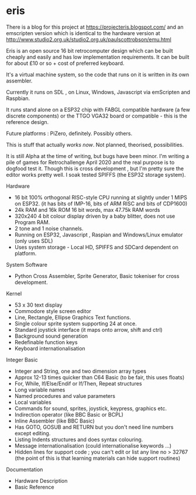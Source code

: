 # eris

There is a blog for this project at https://projecteris.blogspot.com/ and 
an emscripten version which is identical to the hardware version 
at http://www.studio2.org.uk/studio2.org.uk/paulscottrobson/emu.html

Eris is an open source 16 bit retrocomputer design which can be built cheaply and easily and has
low implementation requirements. It can be built for about £10 or so + cost of preferred keyboard.

It's a virtual machine system, so the code that runs on it is written in its own assembler.

Currently it runs on SDL , on Linux, Windows, Javascript via emScripten and Raspbian. 

It runs stand alone on a ESP32 chip with FABGL compatible hardware (a few discrete components) 
or the TTGO VGA32 board or compatible - this is the reference design.

Future platforms : PiZero, definitely. Possibly others.

This is stuff that actually *works now*. Not planned, theorised, possibilities. 

It is still Alpha at the time of writing, but bugs have been minor. I'm writing a pile of games
for Retrochallenge April 2020 and the real purpose is to dogfood test it. Though this is cross
development , but I'm pretty sure the editor works pretty well. I soak tested SPIFFS (the ESP32
storage system).

Hardware

- 16 bit 100% orthogonal RISC-style CPU running at slightly under 1 MIPS on ESP32.
  (it has bits of IMP-16, bits of ARM RISC and bits of CDP1600)
- 24k RAM and 16k ROM 16 bit words, max 47.75k RAM words
- 320x240 4 bit colour display driven by a baby blitter, does not use Program RAM.
- 2 tone and 1 noise channels.
- Running on ESP32, Javascript , Raspian and Windows/Linux emulator (only uses SDL)
- Uses system storage - Local HD, SPIFFS and SDCard dependent on platform.

System Software

- Python Cross Assembler, Sprite Generator, Basic tokeniser for cross development.

Kernel

- 53 x 30 text display
- Commodore style screen editor
- Line, Rectangle, Ellipse Graphics Text functions.
- Single colour sprite system supporting 24 at once.
- Standard joystick interface (it maps onto arrow, shift and ctrl)
- Background sound generation
- Redefinable function keys
- Keyboard internationalisation

Integer Basic

- Integer and String, one and two dimension array types 
- Approx 12-13 times quicker than C64 Basic (to be fair, this uses floats)
- For, While, If/Else/Endif or If/Then, Repeat structures
- Long variable names
- Named procedures and value parameters
- Local variables
- Commands for sound, sprites, joystick, keypress, graphics etc.
- Indirection operator (like BBC Basic or BCPL)
- Inline Assembler (like BBC Basic)
- Has GOTO, GOSUB and RETURN but you don't need line numbers except editing.
- Listing Indents structures and does syntax colouring.
- Message internationalisation (could internationalise keywords ...)
- Hidden lines for support code ; you can't edit or list any line no > 32767
  (the point of this is that learning materials can hide support routines)

Documentation

- Hardware Description
- Basic Reference
